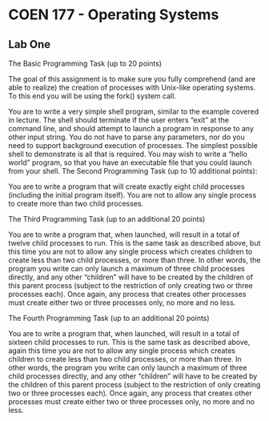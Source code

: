 COEN 177 - Operating Systems
====================

## Lab One

The Basic Programming Task (up to 20 points)

The goal of this assignment is to make sure you fully comprehend (and are able to realize) the creation of processes with Unix-like operating systems. To this end you will be using the fork() system call.

You are to write a very simple shell program, similar to the example covered in lecture. The shell should terminate if the user enters “exit” at the command line, and should attempt to launch a program in response to any other input string. You do not have to parse any parameters, nor do you need to support background execution of processes. The simplest possible shell to demonstrate is all that is required. You may wish to write a “hello world” program, so that you have an executable file that you could launch from your shell.
The Second Programming Task (up to 10 additional points):

You are to write a program that will create exactly eight child processes (including the initial program itself). You are not to allow any single process to create more than two child processes.

The Third Programming Task (up to an additional 20 points)

You are to write a program that, when launched, will result in a total of twelve child processes to run. This is the same task as described above, but this time you are not to allow any single process which creates children to create less than two child processes, or more than three. In other words, the program you write can only launch a maximum of three child processes directly, and any other “children” will have to be created by the children of this parent process (subject to the restriction of only creating two or three processes each). Once again, any process that creates other processes must create either two or three processes only, no more and no less.

The Fourth Programming Task (up to an additional 20 points)

You are to write a program that, when launched, will result in a total of sixteen child processes to run. This is the same task as described above, again this time you are not to allow any single process which creates children to create less than two child processes, or more than three. In other words, the program you write can only launch a maximum of three child processes directly, and any other “children” will have to be created by the children of this parent process (subject to the restriction of only creating two or three processes each). Once again, any process that creates other processes must create either two or three processes only, no more and no less.

